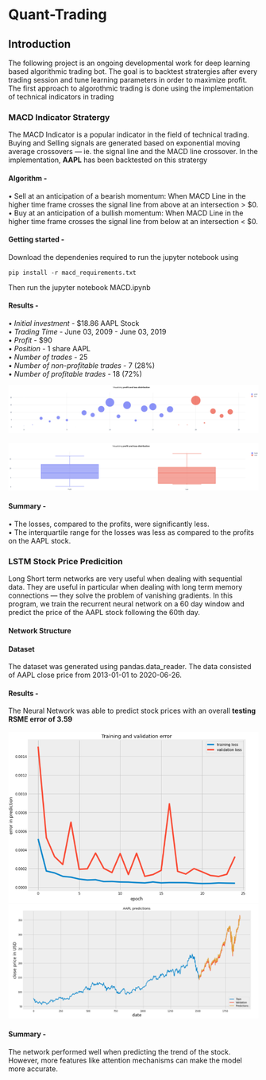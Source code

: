 # Quant-Trading

## Introduction 
The following project is an ongoing developmental work for deep learning based algorithmic trading bot. The goal is to backtest stratergies after every trading session and tune learning parameters in order to maximize profit. The first approach to algorothmic trading is done using the implementation of technical indicators in trading

### MACD Indicator Stratergy 
The MACD Indicator is a popular indicator in the field of technical trading. Buying and Selling signals are generated based on exponential moving average crossovers — ie. the signal line and the MACD line crossover. In the implementation, <b>AAPL</b> has been backtested on this stratergy

#### Algorithm - 

• Sell at an anticipation of a bearish momentum: When MACD Line in the higher time frame crosses the signal line from above at an intersection > $0. </br>
• Buy at an anticipation of a bullish momentum: When MACD Line in the higher time frame crosses the signal line from below at an intersection < $0. </br>

#### Getting started -
Download the dependenies required to run the jupyter notebook using 
```
pip install -r macd_requirements.txt
```

Then run the jupyter notebook MACD.ipynb

#### Results - 
• <i>Initial investment</i> - $18.86 AAPL Stock </br>
• <i>Trading Time</i> - June 03, 2009 - June 03, 2019 </br>
• <i>Profit</i> - $90 </br>
• <i>Position</i> - 1 share AAPL </br>
• <i>Number of trades</i> - 25 </br>
• <i>Number of non-profitable trades</i> - 7 (28%) </br>
• <i>Number of profitable trades</i> - 18 (72%) </br>

![Visualization of profits and losses](Images/bubble.png)</br></br>
![Visualization of profits and lsoses](Images/box.png)

#### Summary - 
• The losses, compared to the profits, were significantly less.</br>
• The interquartile range for the losses was less as compared to the profits on the AAPL stock.

### LSTM Stock Price Predicition

Long Short term networks are very useful when dealing with sequential data. They are useful in particular when dealing with long term memory connections — they solve the problem of vanishing gradients. In this program, we train the recurrent neural network on a 60 day window and predict the price of the AAPL stock following the 60th day.

#### Network Structure 

#### Dataset 
The dataset was generated using pandas.data_reader. The data consisted of AAPL close price from 2013-01-01 to 2020-06-26.

#### Results - 
The Neural Network was able to predict stock prices with an overall <b>testing RSME error of 3.59 </b> </br></br>
![Network Loss convergence](Images/convergence.png)
![Network AAPL prediction performance](Images/predictions.png)

#### Summary - 
The network performed well when predicting the trend of the stock. However, more features like attention mechanisms can make the model more accurate.


